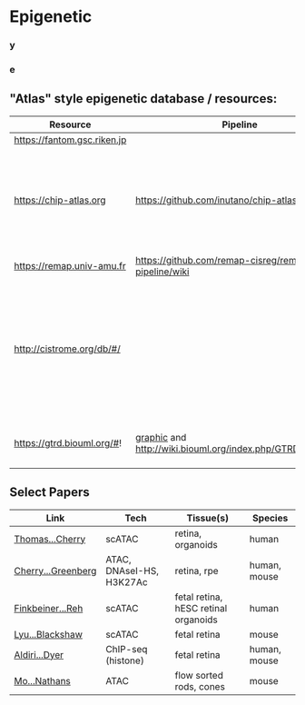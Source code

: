 # Epigenetic
###  y
###  e

## "Atlas" style epigenetic database / resources:

| Resource | Pipeline | Notes
| --------- | -------- | ------ 
| https://fantom.gsc.riken.jp  | | Fantom5 
| https://chip-atlas.org | https://github.com/inutano/chip-atlas/wiki | Highest sample n, No QC, doesn't use the input only in macs2 calling? 
| https://remap.univ-amu.fr | https://github.com/remap-cisreg/remap-pipeline/wiki | Extensive QC 
| http://cistrome.org/db/#/ |  | Hostile to 'outside' use - can't bulk pull metadata (?) and scare warnings about using the data
| https://gtrd.biouml.org/#! | [graphic](http://gtrd.biouml.org:8888/downloads/current/gtrdHub/hg38/pipelineDescription.html) and http://wiki.biouml.org/index.php/GTRD_Workflow | Uses a lot of peak callers, 

## Select Papers

| Link | Tech | Tissue(s) | Species 
| -----| ----- | ------ | -------
| [Thomas...Cherry](https://www.cell.com/developmental-cell/fulltext/S1534-5807(22)00120-4) | scATAC | retina, organoids | human
| [Cherry...Greenberg](https://www.pnas.org/doi/full/10.1073/pnas.1922501117) | ATAC, DNAseI-HS, H3K27Ac | retina, rpe | human, mouse
| [Finkbeiner...Reh](https://www.sciencedirect.com/science/article/pii/S221112472101809X) | scATAC | fetal retina, hESC retinal organoids | human
| [Lyu...Blackshaw](https://www.cell.com/cell-reports/fulltext/S2211-1247(21)01473-X?) | scATAC | fetal retina | mouse
| [Aldiri...Dyer](https://www.cell.com/neuron/fulltext/S0896-6273(17)30348-3?) | ChIP-seq (histone) | fetal retina | human, mouse
| [Mo...Nathans](https://elifesciences.org/articles/11613#s4) | ATAC | flow sorted rods, cones | mouse
